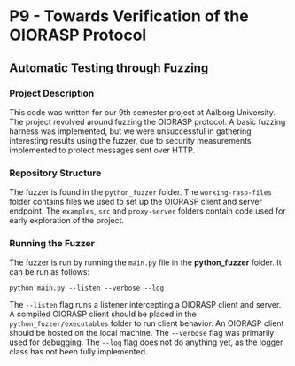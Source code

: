# P9 - Towards Verification of the OIORASP Protocol
## Automatic Testing through Fuzzing

### Project Description

This code was written for our 9th semester project at Aalborg University.
The project revolved around fuzzing the OIORASP protocol.
A basic fuzzing harness was implemented, but we were unsuccessful in gathering interesting results using the fuzzer, due to security measurements implemented to protect messages sent over HTTP.

### Repository Structure

The fuzzer is found in the `python_fuzzer` folder.
The `working-rasp-files` folder contains files we used to set up the OIORASP client and server endpoint.
The `examples`, `src` and `proxy-server` folders contain code used for early exploration of the project.

### Running the Fuzzer

The fuzzer is run by running the `main.py` file in the **python_fuzzer** folder.
It can be run as follows:

```
python main.py --listen --verbose --log
```

The `--listen` flag runs a listener intercepting a OIORASP client and server.
A compiled OIORASP client should be placed in the `python_fuzzer/executables` folder to run client behavior.
An OIORASP client should be hosted on the local machine.
The `--verbose` flag was primarily used for debugging. 
The `--log` flag does not do anything yet, as the logger class has not been fully implemented.

